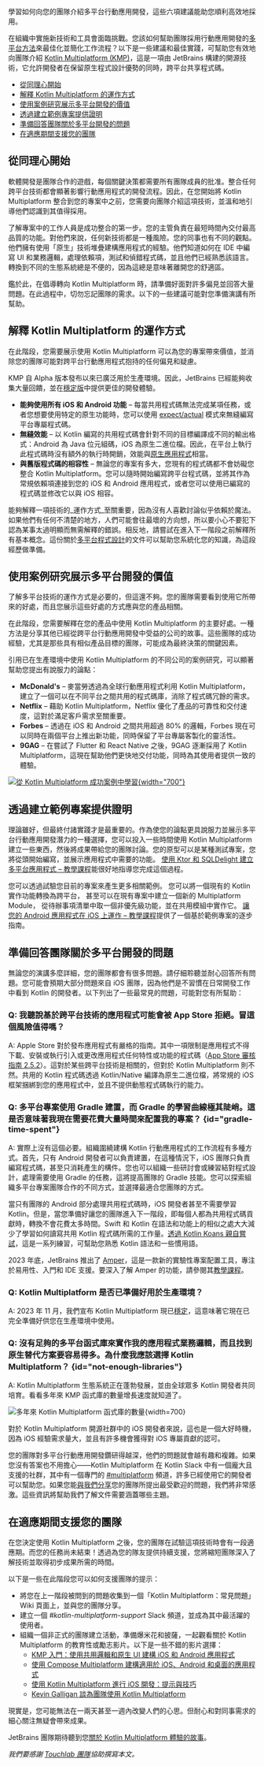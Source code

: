 [//]: # (title: 如何向團隊介紹多平台行動應用開發)

<web-summary>學習如何向您的團隊介紹多平台行動應用開發，這些六項建議能助您順利高效地採用。</web-summary>

在組織中實施新技術和工具會面臨挑戰。您該如何幫助團隊採用行動應用開發的[多平台方法](cross-platform-mobile-development.md)來最佳化並簡化工作流程？以下是一些建議和最佳實踐，可幫助您有效地向團隊介紹 [Kotlin Multiplatform (KMP)](https://www.jetbrains.com/kotlin-multiplatform/)，這是一項由 JetBrains 構建的開源技術，它允許開發者在保留原生程式設計優勢的同時，跨平台共享程式碼。

* [從同理心開始](#start-with-empathy)
* [解釋 Kotlin Multiplatform 的運作方式](#explain-how-kotlin-multiplatform-works)
* [使用案例研究展示多平台開發的價值](#use-case-studies-to-demonstrate-the-value-of-multiplatform-development)
* [透過建立範例專案提供證明](#offer-proof-by-creating-a-sample-project)
* [準備回答團隊關於多平台開發的問題](#prepare-for-questions-about-multiplatform-development-from-your-team)
* [在適應期間支援您的團隊](#support-your-team-during-the-adaptation-period)

## 從同理心開始

軟體開發是團隊合作的遊戲，每個關鍵決策都需要所有團隊成員的批准。整合任何跨平台技術都會顯著影響行動應用程式的開發流程。因此，在您開始將 Kotlin Multiplatform 整合到您的專案中之前，您需要向團隊介紹這項技術，並溫和地引導他們認識到其值得採用。

了解專案中的工作人員是成功整合的第一步。您的主管負責在最短時間內交付最高品質的功能。對他們來說，任何新技術都是一種風險。您的同事也有不同的觀點。他們擁有使用「原生」技術堆疊建構應用程式的經驗。他們知道如何在 IDE 中編寫 UI 和業務邏輯，處理依賴項，測試和偵錯程式碼，並且他們已經熟悉該語言。轉換到不同的生態系統總是不便的，因為這總是意味著離開您的舒適區。

鑑於此，在倡導轉向 Kotlin Multiplatform 時，請準備好面對許多偏見並回答大量問題。在此過程中，切勿忘記團隊的需求。以下的一些建議可能對您準備演講有所幫助。

## 解釋 Kotlin Multiplatform 的運作方式

在此階段，您需要展示使用 Kotlin Multiplatform 可以為您的專案帶來價值，並消除您的團隊可能對跨平台行動應用程式抱持的任何偏見和疑慮。

KMP 自 Alpha 版本發布以來已廣泛用於生產環境。因此，JetBrains 已經能夠收集大量回饋，並在[穩定版](https://blog.jetbrains.com/kotlin/2023/11/kotlin-multiplatform-stable/)中提供更佳的開發體驗。

*   **能夠使用所有 iOS 和 Android 功能** – 每當共用程式碼無法完成某項任務，或者您想要使用特定的原生功能時，您可以使用 [expect/actual](multiplatform-expect-actual.md) 模式來無縫編寫平台專屬程式碼。
*   **無縫效能** – 以 Kotlin 編寫的共用程式碼會針對不同的目標編譯成不同的輸出格式：Android 為 Java 位元組碼，iOS 為原生二進位檔。因此，在平台上執行此程式碼時沒有額外的執行時開銷，效能與[原生應用程式](native-and-cross-platform.md)相當。
*   **與舊版程式碼的相容性** – 無論您的專案有多大，您現有的程式碼都不會妨礙您整合 Kotlin Multiplatform。您可以隨時開始編寫跨平台程式碼，並將其作為常規依賴項連接到您的 iOS 和 Android 應用程式，或者您可以使用已編寫的程式碼並修改它以與 iOS 相容。

能夠解釋一項技術的_運作方式_至關重要，因為沒有人喜歡討論似乎依賴於魔法。如果他們有任何不清楚的地方，人們可能會往最壞的方向想，所以要小心不要犯下認為某事太過明顯而無需解釋的錯誤。相反地，請嘗試在進入下一階段之前解釋所有基本概念。這份關於[多平台程式設計](get-started.topic)的文件可以幫助您系統化您的知識，為這段經歷做準備。

## 使用案例研究展示多平台開發的價值

了解多平台技術的運作方式是必要的，但這還不夠。您的團隊需要看到使用它所帶來的好處，而且您展示這些好處的方式應與您的產品相關。

在此階段，您需要解釋在您的產品中使用 Kotlin Multiplatform 的主要好處。一種方法是分享其他已經從跨平台行動應用開發中受益的公司的故事。這些團隊的成功經驗，尤其是那些具有相似產品目標的團隊，可能成為最終決策的關鍵因素。

引用已在生產環境中使用 Kotlin Multiplatform 的不同公司的案例研究，可以顯著幫助您提出有說服力的論點：

*   **McDonald's** – 麥當勞透過為全球行動應用程式利用 Kotlin Multiplatform，建立了一個可以在不同平台之間共用的程式碼庫，消除了程式碼冗餘的需求。
*   **Netflix** – 藉助 Kotlin Multiplatform，Netflix 優化了產品的可靠性和交付速度，這對於滿足客戶需求至關重要。
*   **Forbes** – 透過在 iOS 和 Android 之間共用超過 80% 的邏輯，Forbes 現在可以同時在兩個平台上推出新功能，同時保留了平台專屬客製化的靈活性。
*   **9GAG** – 在嘗試了 Flutter 和 React Native 之後，9GAG 逐漸採用了 Kotlin Multiplatform，這現在幫助他們更快地交付功能，同時為其使用者提供一致的體驗。

[![從 Kotlin Multiplatform 成功案例中學習](kmp-success-stories.svg){width="700"}](https://www.jetbrains.com/help/kotlin-multiplatform-dev/case-studies.html)

## 透過建立範例專案提供證明

理論雖好，但最終付諸實踐才是最重要的。作為使您的論點更具說服力並展示多平台行動應用開發潛力的一種選擇，您可以投入一些時間使用 Kotlin Multiplatform 建立一些東西，然後將成果帶給您的團隊討論。您的原型可以是某種測試專案，您將從頭開始編寫，並展示應用程式中需要的功能。
[使用 Ktor 和 SQLDelight 建立多平台應用程式 – 教學課程](multiplatform-ktor-sqldelight.md)能很好地指導您完成這個過程。

您可以透過試驗您目前的專案來產生更多相關範例。
您可以將一個現有的 Kotlin 實作功能轉換為跨平台，
甚至可以在現有專案中建立一個新的 Multiplatform Module，
從待辦事項清單中取一個非優先級功能，並在共用模組中實作它。
[讓您的 Android 應用程式在 iOS 上運作 – 教學課程](multiplatform-integrate-in-existing-app.md)提供了一個基於範例專案的逐步指南。

## 準備回答團隊關於多平台開發的問題

無論您的演講多麼詳細，您的團隊都會有很多問題。請仔細聆聽並耐心回答所有問題。您可能會預期大部分問題來自 iOS 團隊，因為他們是不習慣在日常開發工作中看到 Kotlin 的開發者。以下列出了一些最常見的問題，可能對您有所幫助：

### Q: 我聽說基於跨平台技術的應用程式可能會被 App Store 拒絕。冒這個風險值得嗎？

A: Apple Store 對於發布應用程式有嚴格的指南。其中一項限制是應用程式不得下載、安裝或執行引入或更改應用程式任何特性或功能的程式碼（[App Store 審核指南 2.5.2](https://developer.apple.com/app-store/review/guidelines/#software-requirements)）。這對於某些跨平台技術是相關的，但對於 Kotlin Multiplatform 則不然。共用的 Kotlin 程式碼透過 Kotlin/Native 編譯為原生二進位檔，將常規的 iOS 框架捆綁到您的應用程式中，並且不提供動態程式碼執行的能力。

### Q: 多平台專案使用 Gradle 建置，而 Gradle 的學習曲線極其陡峭。這是否意味著我現在需要花費大量時間來配置我的專案？ {id="gradle-time-spent"}

A: 實際上沒有這個必要。組織圍繞建構 Kotlin 行動應用程式的工作流程有多種方式。首先，只有 Android 開發者可以負責建置，在這種情況下，iOS 團隊只負責編寫程式碼，甚至只消耗產生的構件。您也可以組織一些研討會或練習結對程式設計，處理需要使用 Gradle 的任務，這將提高團隊的 Gradle 技能。您可以探索組織多平台專案團隊合作的不同方式，並選擇最適合您團隊的方式。

當只有團隊的 Android 部分處理共用程式碼時，iOS 開發者甚至不需要學習 Kotlin。但是，當您準備好讓您的團隊進入下一階段，即每個人都為共用程式碼貢獻時，轉換不會花費太多時間。Swift 和 Kotlin 在語法和功能上的相似之處大大減少了學習如何讀寫共用 Kotlin 程式碼所需的工作量。[透過 Kotlin Koans 親自嘗試](https://play.kotlinlang.org/koans/overview)，這是一系列練習，可幫助您熟悉 Kotlin 語法和一些慣用語。

2023 年底，JetBrains 推出了 [Amper](https://blog.jetbrains.com/blog/2023/11/09/amper-improving-the-build-tooling-user-experience/)，這是一款新的實驗性專案配置工具，專注於易用性、入門和 IDE 支援。要深入了解 Amper 的功能，請參閱其[教學課程](amper.md)。

### Q: Kotlin Multiplatform 是否已準備好用於生產環境？

A: 2023 年 11 月，我們宣布 Kotlin Multiplatform 現已[穩定](https://blog.jetbrains.com/kotlin/2023/11/kotlin-multiplatform-stable/)，這意味著它現在已完全準備好供您在生產環境中使用。

### Q: 沒有足夠的多平台函式庫來實作我的應用程式業務邏輯，而且找到原生替代方案要容易得多。為什麼我應該選擇 Kotlin Multiplatform？ {id="not-enough-libraries"}

A: Kotlin Multiplatform 生態系統正在蓬勃發展，並由全球眾多 Kotlin 開發者共同培育。看看多年來 KMP 函式庫的數量增長速度就知道了。

![多年來 Kotlin Multiplatform 函式庫的數量](kmp-libraries-over-years.png){width=700}

對於 Kotlin Multiplatform 開源社群中的 iOS 開發者來說，這也是一個大好時機，因為 iOS 經驗需求量大，並且有許多機會獲得對 iOS 專屬貢獻的認可。

您的團隊對多平台行動應用開發鑽研得越深，他們的問題就會越有趣和複雜。如果您沒有答案也不用擔心——Kotlin Multiplatform 在 Kotlin Slack 中有一個龐大且支援的社群，其中有一個專門的 [#multiplatform](https://slack-chats.kotlinlang.org/c/multiplatform) 頻道，許多已經使用它的開發者可以幫助您。如果您能[與我們分享](mailto:kotlin.multiplatform.feedback@kotlinlang.org)您的團隊所提出最受歡迎的問題，我們將非常感激。這些資訊將幫助我們了解文件需要涵蓋哪些主題。

## 在適應期間支援您的團隊

在您決定使用 Kotlin Multiplatform 之後，您的團隊在試驗這項技術時會有一段適應期。而您的任務尚未結束！透過為您的隊友提供持續支援，您將縮短團隊深入了解技術並取得初步成果所需的時間。

以下是一些在此階段您可以如何支援團隊的提示：

*   將您在上一階段被問到的問題收集到一個「Kotlin Multiplatform：常見問題」Wiki 頁面上，並與您的團隊分享。
*   建立一個 _#kotlin-multiplatform-support_ Slack 頻道，並成為其中最活躍的使用者。
*   組織一個非正式的團隊建立活動，準備爆米花和披薩，一起觀看關於 Kotlin Multiplatform 的教育性或勵志影片。以下是一些不錯的影片選擇：
    *   [KMP 入門：使用共用邏輯和原生 UI 建構 iOS 和 Android 應用程式](https://www.youtube.com/live/zE2LIAUisRI?si=V1cn1Pr-0Sjmjzeu)
    *   [使用 Compose Multiplatform 建構適用於 iOS、Android 和桌面的應用程式](https://www.youtube.com/live/IGuVIRZzVTk?si=WFI3GelN7UDjfP97)
    *   [使用 Kotlin Multiplatform 進行 iOS 開發：提示與技巧](https://www.youtube.com/watch?v=eFzy1BRtHps)
    *   [Kevin Galligan 談為團隊使用 Kotlin Multiplatform](https://www.youtube.com/watch?v=-tJvCOfJesk)

現實是，您可能無法在一兩天甚至一週內改變人們的心思。但耐心和對同事需求的細心關注無疑會帶來成果。

JetBrains 團隊期待聽到您[關於 Kotlin Multiplatform 體驗的故事](mailto:kotlin.multiplatform.feedback@kotlinlang.org)。

_我們要感謝 [Touchlab 團隊](https://touchlab.co)協助撰寫本文。_